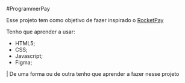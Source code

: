 #ProgrammerPay

Esse projeto tem como objetivo de fazer inspirado o  [RocketPay](https://github.com/rocketseat-education/explorer-lab-01)

Tenho que aprender a usar:
- HTML5;
- CSS;
- Javascript;
- Figma;

| De uma forma ou de outra tenho que aprender a fazer nesse projeto